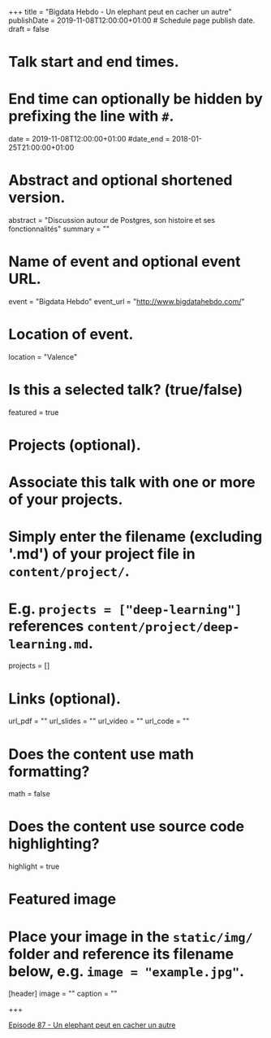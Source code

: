 +++
title = "Bigdata Hebdo - Un elephant peut en cacher un autre"
publishDate = 2019-11-08T12:00:00+01:00  # Schedule page publish date.
draft = false

# Talk start and end times.
#   End time can optionally be hidden by prefixing the line with `#`.
date = 2019-11-08T12:00:00+01:00
#date_end = 2018-01-25T21:00:00+01:00

# Abstract and optional shortened version.
abstract = "Discussion autour de Postgres, son histoire et ses fonctionnalités"
summary = ""

# Name of event and optional event URL.
event = "Bigdata Hebdo"
event_url = "http://www.bigdatahebdo.com/"

# Location of event.
location = "Valence"

# Is this a selected talk? (true/false)
featured = true

# Projects (optional).
#   Associate this talk with one or more of your projects.
#   Simply enter the filename (excluding '.md') of your project file in `content/project/`.
#   E.g. `projects = ["deep-learning"]` references `content/project/deep-learning.md`.
projects = []

# Links (optional).
url_pdf = ""
url_slides = ""
url_video = ""
url_code = ""

# Does the content use math formatting?
math = false

# Does the content use source code highlighting?
highlight = true

# Featured image
# Place your image in the `static/img/` folder and reference its filename below, e.g. `image = "example.jpg"`.
[header]
image = ""
caption = ""

+++

[Episode 87 - Un elephant peut en cacher un autre](https://www.spreaker.com/user/vhe74/episode-87-un-elephant-peut-en-cacher-un)
